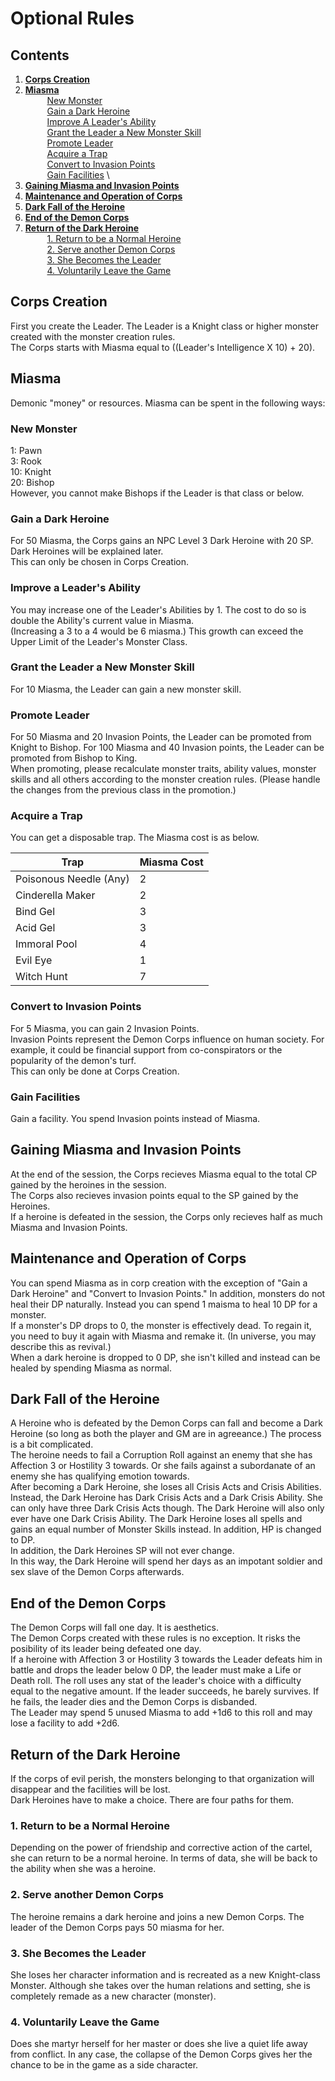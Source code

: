 # Optional Rules

## Contents

1. [**Corps Creation**](https://github.com/Atmo26/crisisheroine/blob/master/Optional%20Rules.md#corps-creation)
2. [**Miasma**](https://github.com/Atmo26/crisisheroine/blob/master/Optional%20Rules.md#miasma)
\
⠀⠀⠀ [New Monster](https://github.com/Atmo26/crisisheroine/blob/master/Optional%20Rules.md#new-monster)
\
⠀⠀⠀ [Gain a Dark Heroine](https://github.com/Atmo26/crisisheroine/blob/master/Optional%20Rules.md#gain-a-dark-heroine)
\
⠀⠀⠀ [Improve A Leader's Ability](https://github.com/Atmo26/crisisheroine/blob/master/Optional%20Rules.md#improve-a-leaders-ability)
\
⠀⠀⠀ [Grant the Leader a New Monster Skill](https://github.com/Atmo26/crisisheroine/blob/master/Optional%20Rules.md#grant-the-leader-a-new-monster-skill)
\
⠀⠀⠀ [Promote Leader](https://github.com/Atmo26/crisisheroine/blob/master/Optional%20Rules.md#promote-leader)
\
⠀⠀⠀ [Acquire a Trap](https://github.com/Atmo26/crisisheroine/blob/master/Optional%20Rules.md#acquire-a-trap)
\
⠀⠀⠀ [Convert to Invasion Points](https://github.com/Atmo26/crisisheroine/blob/master/Optional%20Rules.md#convert-to-invasion-points)
\
⠀⠀⠀ [Gain Facilities](https://github.com/Atmo26/crisisheroine/blob/master/Optional%20Rules.md#gain-facilities)
\
3. [**Gaining Miasma and Invasion Points**](https://github.com/Atmo26/crisisheroine/blob/master/Optional%20Rules.md#gaining-miasma-and-invasion-points)
4. [**Maintenance and Operation of Corps**](https://github.com/Atmo26/crisisheroine/blob/master/Optional%20Rules.md#maintenance-and-operation-of-corps)
5. [**Dark Fall of the Heroine**](https://github.com/Atmo26/crisisheroine/blob/master/Optional%20Rules.md#dark-fall-of-the-heroine)
6. [**End of the Demon Corps**](https://github.com/Atmo26/crisisheroine/blob/master/Optional%20Rules.md#end-of-the-demon-corps)
7. [**Return of the Dark Heroine**](https://github.com/Atmo26/crisisheroine/blob/master/Optional%20Rules.md#return-of-the-dark-heroine)
\
⠀⠀⠀ [1. Return to be a Normal Heroine](https://github.com/Atmo26/crisisheroine/blob/master/Optional%20Rules.md#1-return-to-be-a-normal-heroine)
\
⠀⠀⠀ [2. Serve another Demon Corps](https://github.com/Atmo26/crisisheroine/blob/master/Optional%20Rules.md#2-serve-another-demon-corps)
\
⠀⠀⠀ [3. She Becomes the Leader](https://github.com/Atmo26/crisisheroine/blob/master/Optional%20Rules.md#3-she-becomes-the-leader)
\
⠀⠀⠀ [4. Voluntarily Leave the Game](https://github.com/Atmo26/crisisheroine/blob/master/Optional%20Rules.md#4-voluntarily-leave-the-game)


## Corps Creation

First you create the Leader. The Leader is a Knight class or higher monster created with the monster creation rules.
\
The Corps starts with Miasma equal to ((Leader's Intelligence X 10) + 20).

## Miasma

Demonic "money" or resources. Miasma can be spent in the following ways:

### New Monster

1: Pawn
\
3: Rook
\
10: Knight
\
20: Bishop
\
However, you cannot make Bishops if the Leader is that class or below.

### Gain a Dark Heroine

For 50 Miasma, the Corps gains an NPC Level 3 Dark Heroine with 20 SP.
\
Dark Heroines will be explained later.
\
This can only be chosen in Corps Creation.

### Improve a Leader's Ability

You may increase one of the Leader's Abilities by 1. The cost to do so is double the Ability's current value in Miasma.
\
(Increasing a 3 to a 4 would be 6 miasma.) This growth can exceed the Upper Limit of the Leader's Monster Class.

### Grant the Leader a New Monster Skill

For 10 Miasma, the Leader can gain a new monster skill.

### Promote Leader

For 50 Miasma and 20 Invasion Points, the Leader can be promoted from Knight to Bishop. For 100 Miasma and 40 Invasion points, the Leader can be promoted from Bishop to King.
\
When promoting, please recalculate monster traits, ability values, monster skills and all others according to the monster creation rules. (Please handle the changes from the previous class in the promotion.)

### Acquire a Trap

You can get a disposable trap. The Miasma cost is as below.

| Trap | Miasma Cost |
| - | - |
| Poisonous Needle (Any) | 2 |
| Cinderella Maker | 2 |
| Bind Gel | 3 |
| Acid Gel | 3 |
| Immoral Pool | 4 |
| Evil Eye | 1 |
| Witch Hunt | 7 |


### Convert to Invasion Points

For 5 Miasma, you can gain 2 Invasion Points.
\
Invasion Points represent the Demon Corps influence on human society. For example, it could be financial support from co-conspirators or the popularity of the demon's turf.
\
This can only be done at Corps Creation.

### Gain Facilities

Gain a facility. You spend Invasion points instead of Miasma.

## Gaining Miasma and Invasion Points

At the end of the session, the Corps recieves Miasma equal to the total CP gained by the heroines in the session.
\
The Corps also recieves invasion points equal to the SP gained by the Heroines.
\
If a heroine is defeated in the session, the Corps only recieves half as much Miasma and Invasion Points.

## Maintenance and Operation of Corps

You can spend Miasma as in corp creation with the exception of "Gain a Dark Heroine" and "Convert to Invasion Points." In addition, monsters do not heal their DP naturally. Instead you can spend 1 maisma to heal 10 DP for a monster.
\
If a monster's DP drops to 0, the monster is effectively dead. To regain it, you need to buy it again with Miasma and remake it. (In universe, you may describe this as revival.)
\
When a dark heroine is dropped to 0 DP, she isn't killed and instead can be healed by spending Miasma as normal.

## Dark Fall of the Heroine

A Heroine who is defeated by the Demon Corps can fall and become a Dark Heroine (so long as both the player and GM are in agreeance.) The process is a bit complicated.
\
The heroine needs to fail a Corruption Roll against an enemy that she has Affection 3 or Hostility 3 towards. Or she fails against a subordanate of an enemy she has qualifying emotion towards.
\
After becoming a Dark Heroine, she loses all Crisis Acts and Crisis Abilities. Instead, the Dark Heroine has Dark Crisis Acts and a Dark Crisis Ability. She can only have three Dark Crisis Acts though. The Dark Heroine will also only ever have one Dark Crisis Ability. The Dark Heroine loses all spells and gains an equal number of Monster Skills instead. In addition, HP is changed to DP.
\
In addition, the Dark Heroines SP will not ever change.
\
In this way, the Dark Heroine will spend her days as an impotant soldier and sex slave of the Demon Corps afterwards.

## End of the Demon Corps

The Demon Corps will fall one day. It is aesthetics.
\
The Demon Corps created with these rules is no exception. It risks the posibility of its leader being defeated one day.
\
If a heroine with Affection 3 or Hostility 3 towards the Leader defeats him in battle and drops the leader below 0 DP, the leader must make a Life or Death roll. The roll uses any stat of the leader's choice with a difficulty equal to the negative amount. If the leader succeeds, he barely survives. If he fails, the leader dies and the Demon Corps is disbanded.
\
The Leader may spend 5 unused Miasma to add +1d6 to this roll and may lose a facility to add +2d6.

## Return of the Dark Heroine

If the corps of evil perish, the monsters belonging to that organization will disappear and the facilities will be lost.
\
Dark Heroines have to make a choice. There are four paths for them.

### 1. Return to be a Normal Heroine

Depending on the power of friendship and corrective action of the cartel, she can return to be a normal heroine. In terms of data, she will be back to the ability when she was a heroine.

### 2. Serve another Demon Corps

The heroine remains a dark heroine and joins a new Demon Corps. The leader of the Demon Corps pays 50 miasma for her.

### 3. She Becomes the Leader

She loses her character information and is recreated as a new Knight-class Monster. Although she takes over the human relations and setting, she is completely remade as a new character (monster).

### 4. Voluntarily Leave the Game

Does she martyr herself for her master or does she live a quiet life away from conflict. In any case, the collapse of the Demon Corps gives her the chance to be in the game as a side character.
